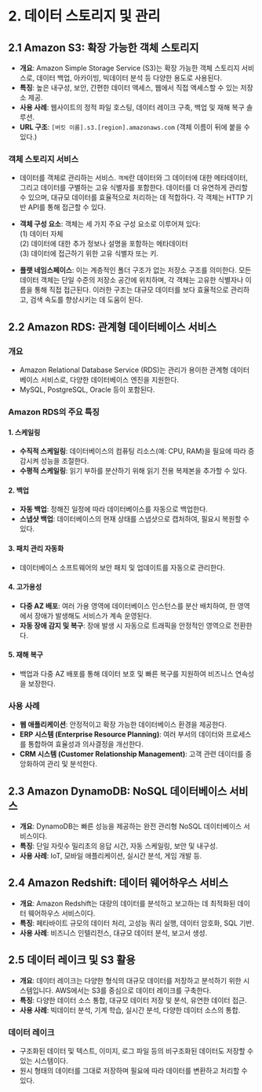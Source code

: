 # 2. 데이터 스토리지 및 관리

## 2.1 Amazon S3: 확장 가능한 객체 스토리지
- **개요**: Amazon Simple Storage Service (S3)는 확장 가능한 객체 스토리지 서비스로, 데이터 백업, 아카이빙, 빅데이터 분석 등 다양한 용도로 사용된다.
- **특징**: 높은 내구성, 보안, 간편한 데이터 액세스, 웹에서 직접 액세스할 수 있는 저장소 제공.
- **사용 사례**: 웹사이트의 정적 파일 호스팅, 데이터 레이크 구축, 백업 및 재해 복구 솔루션.
- **URL 구조**: `[버킷 이름].s3.[region].amazonaws.com` (객체 이름이 뒤에 붙을 수 있다.)

### 객체 스토리지 서비스
-  데이터를 객체로 관리하는 서비스. `객체`란 데이터와 그 데이터에 대한 메타데이터, 그리고 데이터를 구별하는 고유 식별자를 포함한다. 데이터를 더 유연하게 관리할 수 있으며, 대규모 데이터를 효율적으로 처리하는 데 적합하다. 각 객체는 HTTP 기반 API를 통해 접근할 수 있다.

- **객체 구성 요소**: 객체는 세 가지 주요 구성 요소로 이루어져 있다: 
    <br>(1) 데이터 자체
    <br>(2) 데이터에 대한 추가 정보나 설명을 포함하는 메타데이터
    <br>(3) 데이터에 접근하기 위한 고유 식별자 또는 키.

- **플랫 네임스페이스**: 이는 계층적인 폴더 구조가 없는 저장소 구조를 의미한다. 모든 데이터 객체는 단일 수준의 저장소 공간에 위치하며, 각 객체는 고유한 식별자나 이름을 통해 직접 접근된다. 이러한 구조는 대규모 데이터를 보다 효율적으로 관리하고, 검색 속도를 향상시키는 데 도움이 된다.

## 2.2 Amazon RDS: 관계형 데이터베이스 서비스

### 개요
- Amazon Relational Database Service (RDS)는 관리가 용이한 관계형 데이터베이스 서비스로, 다양한 데이터베이스 엔진을 지원한다. 
- MySQL, PostgreSQL, Oracle 등이 포함된다.

### Amazon RDS의 주요 특징
#### 1. **스케일링**
   - **수직적 스케일링**: 데이터베이스의 컴퓨팅 리소스(예: CPU, RAM)을 필요에 따라 증감시켜 성능을 조절한다.
   - **수평적 스케일링**: 읽기 부하를 분산하기 위해 읽기 전용 복제본을 추가할 수 있다.

#### 2. **백업**
   - **자동 백업**: 정해진 일정에 따라 데이터베이스를 자동으로 백업한다.
   - **스냅샷 백업**: 데이터베이스의 현재 상태를 스냅샷으로 캡처하여, 필요시 복원할 수 있다.

#### 3. **패치 관리 자동화**
   - 데이터베이스 소프트웨어의 보안 패치 및 업데이트를 자동으로 관리한다.

#### 4. **고가용성**
   - **다중 AZ 배포**: 여러 가용 영역에 데이터베이스 인스턴스를 분산 배치하여, 한 영역에서 장애가 발생해도 서비스가 계속 운영된다.
   - **자동 장애 감지 및 복구**: 장애 발생 시 자동으로 트래픽을 안정적인 영역으로 전환한다.

#### 5. **재해 복구**
   - 백업과 다중 AZ 배포를 통해 데이터 보호 및 빠른 복구를 지원하여 비즈니스 연속성을 보장한다.

### 사용 사례
- **웹 애플리케이션**: 안정적이고 확장 가능한 데이터베이스 환경을 제공한다.
- **ERP 시스템 (Enterprise Resource Planning)**: 여러 부서의 데이터와 프로세스를 통합하여 효율성과 의사결정을 개선한다.
- **CRM 시스템 (Customer Relationship Management)**: 고객 관련 데이터를 중앙화하여 관리 및 분석한다.


## 2.3 Amazon DynamoDB: NoSQL 데이터베이스 서비스
- **개요**: DynamoDB는 빠른 성능을 제공하는 완전 관리형 NoSQL 데이터베이스 서비스이다.
- **특징**: 단일 자릿수 밀리초의 응답 시간, 자동 스케일링, 보안 및 내구성.
- **사용 사례**: IoT, 모바일 애플리케이션, 실시간 분석, 게임 개발 등.

## 2.4 Amazon Redshift: 데이터 웨어하우스 서비스
- **개요**: Amazon Redshift는 대량의 데이터를 분석하고 보고하는 데 최적화된 데이터 웨어하우스 서비스이다.
- **특징**: 페타바이트 규모의 데이터 처리, 고성능 쿼리 실행, 데이터 암호화, SQL 기반.
- **사용 사례**: 비즈니스 인텔리전스, 대규모 데이터 분석, 보고서 생성.

## 2.5 데이터 레이크 및 S3 활용
- **개요**: 데이터 레이크는 다양한 형식의 대규모 데이터를 저장하고 분석하기 위한 시스템입니다. AWS에서는 S3를 중심으로 데이터 레이크를 구축한다.
- **특징**: 다양한 데이터 소스 통합, 대규모 데이터 저장 및 분석, 유연한 데이터 접근.
- **사용 사례**: 빅데이터 분석, 기계 학습, 실시간 분석, 다양한 데이터 소스의 통합.

### 데이터 레이크
- 구조화된 데이터 및 텍스트, 이미지, 로그 파일 등의 비구조화된 데이터도 저장할 수 있는 시스템이다.
- 원시 형태의 데이터를 그대로 저장하며 필요에 따라 데이터를 변환하고 처리할 수 있다.


